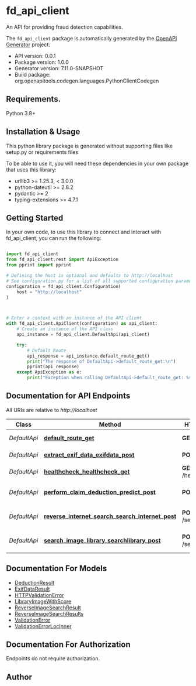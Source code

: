 # fd_api_client
An API for providing fraud detection capabilities.

The `fd_api_client` package is automatically generated by the [OpenAPI Generator](https://openapi-generator.tech) project:

- API version: 0.0.1
- Package version: 1.0.0
- Generator version: 7.11.0-SNAPSHOT
- Build package: org.openapitools.codegen.languages.PythonClientCodegen

## Requirements.

Python 3.8+

## Installation & Usage

This python library package is generated without supporting files like setup.py or requirements files

To be able to use it, you will need these dependencies in your own package that uses this library:

* urllib3 >= 1.25.3, < 3.0.0
* python-dateutil >= 2.8.2
* pydantic >= 2
* typing-extensions >= 4.7.1

## Getting Started

In your own code, to use this library to connect and interact with fd_api_client,
you can run the following:

```python

import fd_api_client
from fd_api_client.rest import ApiException
from pprint import pprint

# Defining the host is optional and defaults to http://localhost
# See configuration.py for a list of all supported configuration parameters.
configuration = fd_api_client.Configuration(
    host = "http://localhost"
)



# Enter a context with an instance of the API client
with fd_api_client.ApiClient(configuration) as api_client:
    # Create an instance of the API class
    api_instance = fd_api_client.DefaultApi(api_client)

    try:
        # Default Route
        api_response = api_instance.default_route_get()
        print("The response of DefaultApi->default_route_get:\n")
        pprint(api_response)
    except ApiException as e:
        print("Exception when calling DefaultApi->default_route_get: %s\n" % e)

```

## Documentation for API Endpoints

All URIs are relative to *http://localhost*

Class | Method | HTTP request | Description
------------ | ------------- | ------------- | -------------
*DefaultApi* | [**default_route_get**](fd_api_client/docs/DefaultApi.md#default_route_get) | **GET** / | Default Route
*DefaultApi* | [**extract_exif_data_exifdata_post**](fd_api_client/docs/DefaultApi.md#extract_exif_data_exifdata_post) | **POST** /exifdata | Extract Exif Data
*DefaultApi* | [**healthcheck_healthcheck_get**](fd_api_client/docs/DefaultApi.md#healthcheck_healthcheck_get) | **GET** /healthcheck | Healthcheck
*DefaultApi* | [**perform_claim_deduction_predict_post**](fd_api_client/docs/DefaultApi.md#perform_claim_deduction_predict_post) | **POST** /predict | Perform Claim Deduction
*DefaultApi* | [**reverse_internet_search_search_internet_post**](fd_api_client/docs/DefaultApi.md#reverse_internet_search_search_internet_post) | **POST** /search/internet | Reverse Internet Search
*DefaultApi* | [**search_image_library_searchlibrary_post**](fd_api_client/docs/DefaultApi.md#search_image_library_searchlibrary_post) | **POST** /searchlibrary | Search Image Library


## Documentation For Models

 - [DeductionResult](fd_api_client/docs/DeductionResult.md)
 - [ExifDataResult](fd_api_client/docs/ExifDataResult.md)
 - [HTTPValidationError](fd_api_client/docs/HTTPValidationError.md)
 - [LibraryImageWithScore](fd_api_client/docs/LibraryImageWithScore.md)
 - [ReverseImageSearchResult](fd_api_client/docs/ReverseImageSearchResult.md)
 - [ReverseImageSearchResults](fd_api_client/docs/ReverseImageSearchResults.md)
 - [ValidationError](fd_api_client/docs/ValidationError.md)
 - [ValidationErrorLocInner](fd_api_client/docs/ValidationErrorLocInner.md)


<a id="documentation-for-authorization"></a>
## Documentation For Authorization

Endpoints do not require authorization.


## Author




